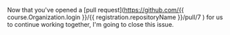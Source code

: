 Now that you've opened a [pull request](https://github.com/{{ course.Organization.login }}/{{ registration.repositoryName }}/pull/7
) for us to continue working together, I'm going to close this issue. 
